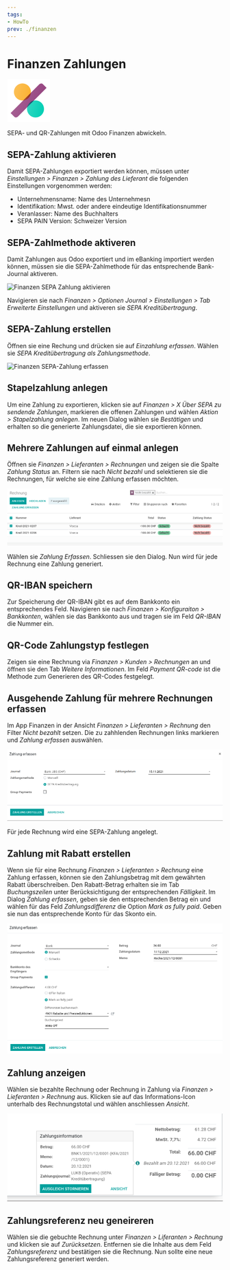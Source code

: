 ```yaml
---
tags:
- HowTo
prev: ./finanzen
---
```

# Finanzen Zahlungen
![icons_odoo_account_accountant](assets/icons_odoo_account_accountant.png)

SEPA- und QR-Zahlungen mit Odoo Finanzen abwickeln.

## SEPA-Zahlung aktivieren

Damit SEPA-Zahlungen exportiert werden können, müssen unter *Einstellungen > Finanzen > Zahlung des Lieferant* die folgenden Einstellungen vorgenommen werden:

* Unternehmensname: Name des Unternehmesn
* Identifikation: Mwst. oder andere eindeutige Identifikationsnummer
* Veranlasser: Name des Buchhalters
* SEPA PAIN Version: Schweizer Version

## SEPA-Zahlmethode aktiveren

Damit Zahlungen aus Odoo exportiert und im eBanking importiert werden können, müssen sie die SEPA-Zahlmethode für das entsprechende Bank-Journal aktiveren.

![Finanzen SEPA Zahlung aktivieren](assets/Finanzen%20SEPA%20Zahlung%20aktivieren.gif)

Navigieren sie nach *Finanzen > Optionen Journal > Einstellungen > Tab Erweiterte Einstellungen* und aktiveren sie *SEPA Kreditübertragung*.

## SEPA-Zahlung erstellen

Öffnen sie eine Rechung und drücken sie auf *Einzahlung erfassen*. Wählen sie *SEPA Kreditübertragung als Zahlungsmethode*.

![Finanzen SEPA-Zahlung erfassen](assets/Finanzen%20SEPA-Zahlung%20erfassen.gif)

## Stapelzahlung anlegen

Um eine Zahlung zu exportieren, klicken sie auf *Finanzen > X Über SEPA zu sendende Zahlungen*, markieren die offenen Zahlungen und wählen *Aktion > Stapelzahlung anlegen*. Im neuen Dialog wählen sie *Bestätigen* und erhalten so die generierte Zahlungsdatei, die sie exportieren können.

## Mehrere Zahlungen auf einmal anlegen

Öffnen sie *Finanzen > Lieferanten > Rechnungen* und zeigen sie die Spalte *Zahlung Status* an. Filtern sie nach *Nicht bezahl* und selektieren sie die Rechnungen, für welche sie eine Zahlung erfassen möchten.

![](assets/Finanzen%20Zahlungen%20erfassen.png)

Wählen sie *Zahlung Erfassen*. Schliessen sie den Dialog. Nun wird für jede Rechnung eine Zahlung generiert.

## QR-IBAN speichern

Zur Speicherung der QR-IBAN gibt es auf dem Bankkonto ein entsprechendes Feld. Navigieren sie nach *Finanzen > Konfiguraiton > Bankkonten*, wählen sie das Bankkonto aus und tragen sie im Feld *QR-IBAN* die Nummer ein.

## QR-Code Zahlungstyp festlegen

Zeigen sie eine Rechnung via *Finanzen > Kunden > Rechnungen* an und öffnen sie den Tab *Weitere Informationen*. Im Feld *Payment QR-code* ist die Methode zum Generieren des QR-Codes festgelegt.

## Ausgehende Zahlung für mehrere Rechnungen erfassen
Im App Finanzen in der Ansicht *Finanzen >  Lieferanten > Rechnung* den Filter *Nicht bezahlt* setzen. Die zu zahhlenden Rechnungen links markieren und *Zahlung erfassen* auswählen. 

![](assets/Finanzen%20Sepa%20Zahlung%20erfassen.png)

Für jede Rechnung wird eine SEPA-Zahlung angelegt.

## Zahlung mit Rabatt erstellen

Wenn sie für eine Rechnung *Finanzen > Lieferanten > Rechnung* eine Zahlung erfassen, können sie den Zahlungsbetrag mit dem gewährten Rabatt überschreiben. Den Rabatt-Betrag erhalten sie im Tab *Buchungszeilen* unter Berücksichtigung der entsprechenden *Fälligkeit*. Im Dialog *Zahlung erfassen*, geben sie den entsprechenden Betrag ein und wählen für das Feld *Zahlungsdifferenz* die Option *Mark as fully paid*. Geben sie nun das entsprechende Konto für das Skonto ein.

![](assets/Finanzen%20Zahlung%20mit%20Rabatt.png)

## Zahlung anzeigen

Wählen sie bezahlte Rechnung oder Rechnung in Zahlung via *Finanzen > Lieferanten > Rechnung* aus. Klicken sie auf das Informations-Icon unterhalb des Rechnungstotal und wählen anschliessen *Ansicht*.

![](assets/Finanzen%20Zahlungen%20anzeigen.png)

## Zahlungsreferenz neu geneireren

Wählen sie die gebuchte Rechnung unter *Finanzen > Liferanten > Rechnung* und klicken sie auf *Zurücksetzen*. Entfernen sie die Inhalte aus dem Feld *Zahlungsreferenz* und bestätigen sie die Rechnung. Nun sollte eine neue Zahlungsreferenz generiert werden.